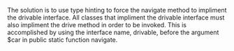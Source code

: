 The solution is to use type hinting to force the navigate method to impliment
the drivable interface. All classes that impliment the  drivable interface must
also impliment the drive method in order to be invoked. This is accomplished by
using the interface name, drivable, before the argument $car in public static
function navigate.
